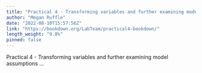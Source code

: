 ```yaml
---
title: "Practical 4 - Transforming variables and further examining model assumptions"
author: "Megan Ruffle"
date: "2022-08-10T15:57:56Z"
link: "https://bookdown.org/LabTeam/practical4-bookdown/"
length_weight: "9.8%"
pinned: false
---
```


Practical 4 - Transforming variables and further examining model assumptions ...
